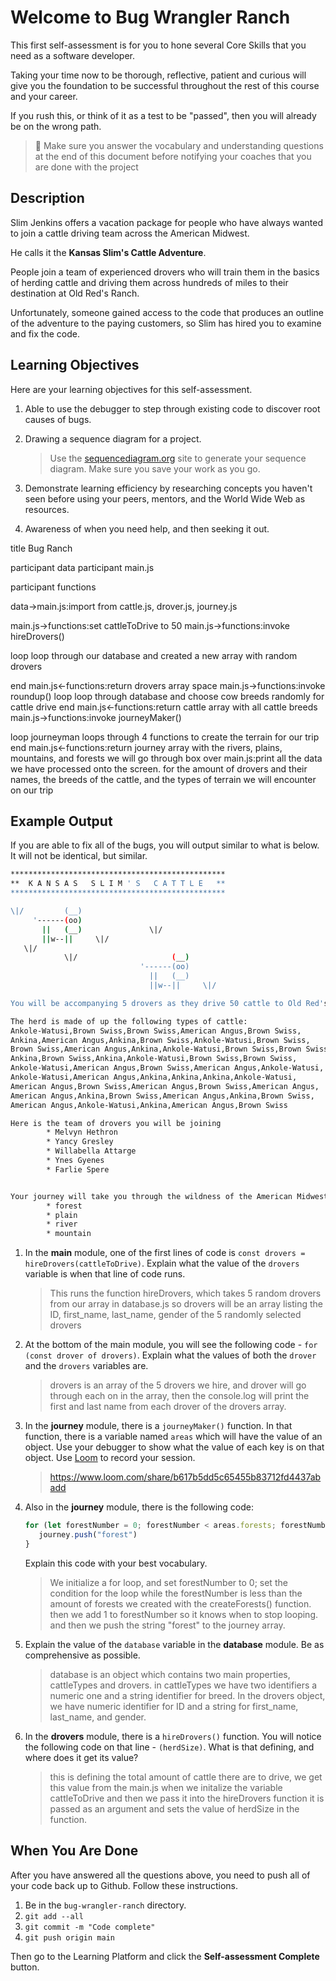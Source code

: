 # Welcome to Bug Wrangler Ranch

This first self-assessment is for you to hone several Core Skills that you need as a software developer.

Taking your time now to be thorough, reflective, patient and curious will give you the foundation to be successful throughout the rest of this course and your career.

If you rush this, or think of it as a test to be "passed", then you will already be on the wrong path.

> 🧨 Make sure you answer the vocabulary and understanding questions at the end of this document before notifying your coaches that you are done with the project

## Description

Slim Jenkins offers a vacation package for people who have always wanted to join a cattle driving team across the American Midwest.

He calls it the **Kansas Slim's Cattle Adventure**.

People join a team of experienced drovers who will train them in the basics of herding cattle and driving them across hundreds of miles to their destination at Old Red's Ranch.

Unfortunately, someone gained access to the code that produces an outline of the adventure to the paying customers, so Slim has hired you to examine and fix the code.

## Learning Objectives

Here are your learning objectives for this self-assessment.

1. Able to use the debugger to step through existing code to discover root causes of bugs.
2. Drawing a sequence diagram for a project.
   > Use the [sequencediagram.org](https://sequencediagram.org/) site to generate your sequence diagram. Make sure you save your work as you go.
   
3. Demonstrate learning efficiency by researching concepts you haven't seen before using your peers, mentors, and the World Wide Web as resources.
4. Awareness of when you need help, and then seeking it out.

title Bug Ranch

participant data
participant main.js




participant functions

data->main.js:import from cattle.js,
drover.js, journey.js

main.js->functions:set cattleToDrive to 50
main.js->functions:invoke hireDrovers()

loop loop through our database and created a new array with random drovers

end
main.js<-functions:return drovers array
space
main.js->functions:invoke roundup()
loop loop through database and choose cow breeds randomly for cattle drive
end
main.js<-functions:return cattle array with all cattle breeds
main.js->functions:invoke journeyMaker()

loop journeyman loops through 4 functions to create the terrain for our trip
end
main.js<-functions:return journey array with the rivers, plains, mountains, and forests we will go through
box over main.js:print all the data we have processed onto the screen. for the amount of drovers and their names, the breeds of the cattle, and the types of terrain we will encounter on our trip




## Example Output

If you are able to fix all of the bugs, you will output similar to what is below. It will not be identical, but similar.

```sh
************************************************
**  K A N S A S   S L I M ' S   C A T T L E   **
************************************************

\|/         (__)
     '------(oo)
       ||   (__)               \|/
       ||w--||     \|/
   \|/
            \|/                     (__)
                             '------(oo)
                               ||   (__)
                               ||w--||     \|/

You will be accompanying 5 drovers as they drive 50 cattle to Old Red's Ranch for grazing

The herd is made of up the following types of cattle:
Ankole-Watusi,Brown Swiss,Brown Swiss,American Angus,Brown Swiss,
Ankina,American Angus,Ankina,Brown Swiss,Ankole-Watusi,Brown Swiss,
Brown Swiss,American Angus,Ankina,Ankole-Watusi,Brown Swiss,Brown Swiss,
Ankina,Brown Swiss,Ankina,Ankole-Watusi,Brown Swiss,Brown Swiss,
Ankole-Watusi,American Angus,Brown Swiss,American Angus,Ankole-Watusi,
Ankole-Watusi,American Angus,Ankina,Ankina,Ankina,Ankole-Watusi,
American Angus,Brown Swiss,American Angus,Brown Swiss,American Angus,
American Angus,Ankina,Brown Swiss,American Angus,Ankina,Brown Swiss,
American Angus,Ankole-Watusi,Ankina,American Angus,Brown Swiss

Here is the team of drovers you will be joining
        * Melvyn Hethron
        * Yancy Gresley
        * Willabella Attarge
        * Ynes Gyenes
        * Farlie Spere


Your journey will take you through the wildness of the American Midwest and across the following terrain
        * forest
        * plain
        * river
        * mountain
```

1. In the **main** module, one of the first lines of code is `const drovers = hireDrovers(cattleToDrive)`. Explain what the value of the `drovers` variable is when that line of code runs.

   > This runs the function hireDrovers, which takes 5 random drovers from our array in database.js so drovers will be an array listing the ID, first_name, last_name, gender of the 5 randomly selected drovers

2. At the bottom of the main module, you will see the following code - `for (const drover of drovers)`. Explain what the values of both the `drover` and the `drovers` variables are.

   > drovers is an array of the 5 drovers we hire, and drover will go through each on in the array, then the console.log will print the first and last name from each drover of the drovers array.

3. In the **journey** module, there is a `journeyMaker()` function. In that function, there is a variable named `areas` which will have the value of an object. Use your debugger to show what the value of each key is on that object. Use [Loom](https://www.loom.com) to record your session.

   > https://www.loom.com/share/b617b5dd5c65455b83712fd4437abadd

4. Also in the **journey** module, there is the following code:
   ```js
   for (let forestNumber = 0; forestNumber < areas.forests; forestNumber++) {
      journey.push("forest")
   }
   ```
   Explain this code with your best vocabulary.

   > We initialize a for loop, and set forestNumber to 0; set the condition for the loop while the forestNumber is less than the amount of forests we created with the createForests() function. then we add 1 to forestNumber so it knows when to stop looping. and then we push the string "forest" to the journey array.

5. Explain the value of the `database` variable in the **database** module. Be as comprehensive as possible.

   > database is an object which contains two main properties, cattleTypes and drovers. in cattleTypes we have two identifiers a numeric one and a string identifier for breed.
   In the drovers object, we have numeric identifier for ID and a string for first_name, last_name, and gender.

6. In the **drovers** module, there is a `hireDrovers()` function. You will notice the following code on that line - `(herdSize)`. What is that defining, and where does it get its value?

   > this is defining the total amount of cattle there are to drive, we get this value from the main.js when we initalize the variable cattleToDrive and then we pass it into the hireDrovers function it is passed as an argument and sets the value of herdSize in the function.
   
   

## When You Are Done

After you have answered all the questions above, you need to push all of your code back up to Github. Follow these instructions.

1. Be in the `bug-wrangler-ranch` directory.
2. `git add --all`
3. `git commit -m "Code complete"`
4. `git push origin main`

Then go to the Learning Platform and click the **Self-assessment Complete** button.
